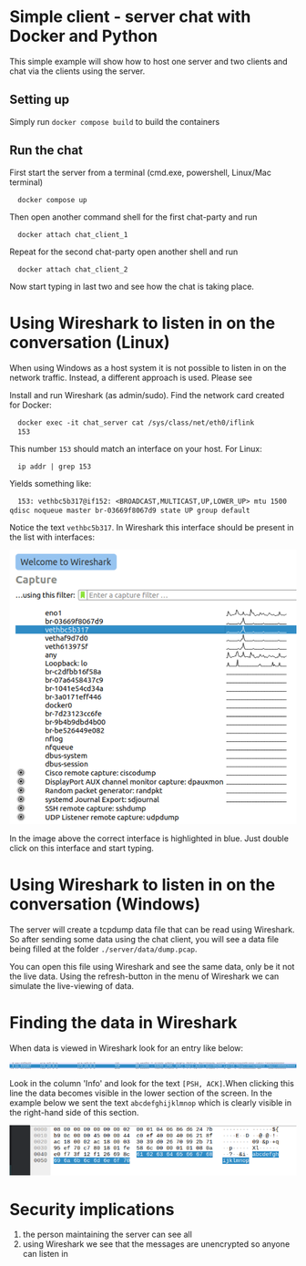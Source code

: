 # Simple client - server chat with Docker and Python

This simple example will show how to host one server and two clients and chat via the clients using the server.

## Setting up

Simply run `docker compose build` to build the containers

## Run the chat

First start the server from a terminal (cmd.exe, powershell, Linux/Mac terminal)

```shell
  docker compose up 
```

Then open another command shell for the first chat-party and run 
```shell
  docker attach chat_client_1
```

Repeat for the second chat-party open another shell and run

```shell
  docker attach chat_client_2
```

Now start typing in last two and see how the chat is taking place.

# Using Wireshark to listen in on the conversation (Linux)

When using Windows as a host system it is not possible to listen in on the network traffic. Instead, a different
approach is used. Please see 

Install and run Wireshark (as admin/sudo). Find the network card created for Docker:
```shell
  docker exec -it chat_server cat /sys/class/net/eth0/iflink
  153
```

This number `153` should match an interface on your host. For Linux:
```shell
  ip addr | grep 153
```

Yields something like:
```text
  153: vethbc5b317@if152: <BROADCAST,MULTICAST,UP,LOWER_UP> mtu 1500 qdisc noqueue master br-03669f8067d9 state UP group default 
```

Notice the text `vethbc5b317`. In Wireshark this interface should be present in the list with interfaces:

![Wireshark-01.png](images/Wireshark-01.png)

In the image above the correct interface is highlighted in blue. Just double click on this interface and start typing. 

# Using Wireshark to listen in on the conversation (Windows)

The server will create a tcpdump data file that can be read using Wireshark. So after sending some data using the
chat client, you will see a data file being filled at the folder `./server/data/dump.pcap`.

You can open this file using Wireshark and see the same data, only be it not the live data. Using the refresh-button
in the menu of Wireshark we can simulate the live-viewing of data.

# Finding the data in Wireshark

When data is viewed in Wireshark look for an entry like below:

![Wireshark-02.png](images/Wireshark-02.png)

Look in the column 'Info' and look for the text `[PSH, ACK]`.When clicking this line the data becomes visible in the 
lower section of the screen. In the example below we sent the text `abcdefghijklmnop` which is clearly visible in the
right-hand side of this section.

![Wireshark-03.png](images/Wireshark-03.png)

# Security implications

1. the person maintaining the server can see all
2. using Wireshark we see that the messages are unencrypted so anyone can listen in
